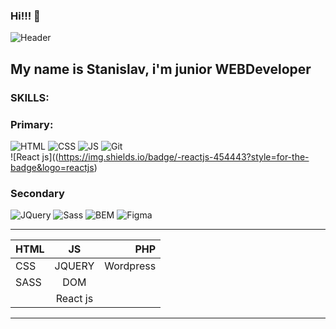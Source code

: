 ### Hi!!! 👋
![Header](https://www.edureka.co/blog/wp-content/uploads/2019/10/website-1-528x204.png)

## My name is Stanislav, i'm  junior WEBDeveloper
  ### SKILLS:
  
 ### Primary: 
![HTML](https://img.shields.io/badge/-HTML-454443?style=for-the-badge&logo=html5)
![CSS](https://img.shields.io/badge/-CSS-454443?style=for-the-badge&logo=css3)
![JS](https://img.shields.io/badge/-JS-454443?style=for-the-badge&logo=javascript)
![Git](https://img.shields.io/badge/-git-454443?style=for-the-badge&logo=git)  
![React js]((https://img.shields.io/badge/-reactjs-454443?style=for-the-badge&logo=reactjs)

### Secondary
![JQuery](https://img.shields.io/badge/-JQuery-090909??style=for-the-badge&logo=html)
![Sass](https://img.shields.io/badge/-Sass-454443?style=for-the-badge&logo=sass)
![BEM](https://img.shields.io/badge/-bem-454443?style=for-the-badge&logo=BEM)
![Figma](https://img.shields.io/badge/-figma-454443?style=for-the-badge&logo=figma)  

---
 
 |HTML      |    JS    |PHP |
| ------------- |:------------------:| -----:|
| CSS   | JQUERY    | Wordpress |
| SASS     | DOM |
           |React js|


---
